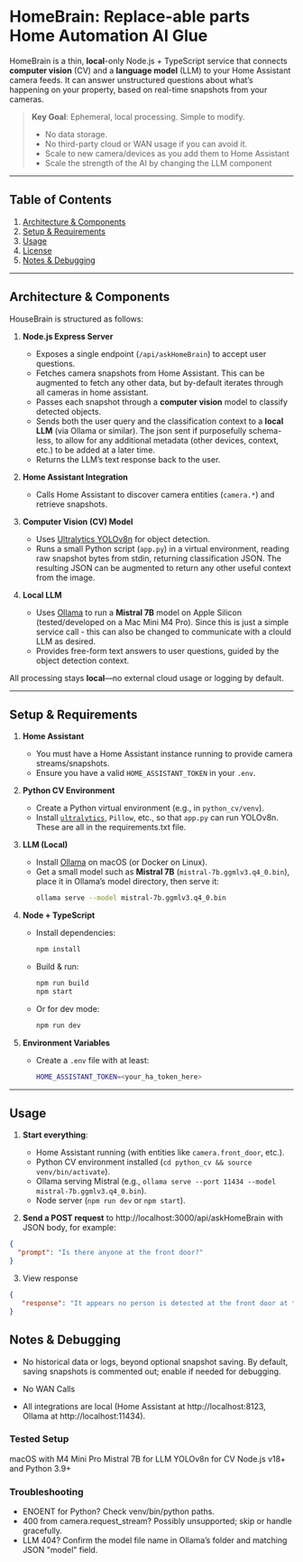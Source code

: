 # HomeBrain: Replace-able parts Home Automation AI Glue

HomeBrain is a thin, **local**-only Node.js + TypeScript service that connects **computer vision** (CV) and a **language model** (LLM) to your Home Assistant camera feeds. It can answer unstructured questions about what’s happening on your property, based on real-time snapshots from your cameras.

> **Key Goal**: Ephemeral, local processing. Simple to modify.   
> - No data storage.
> - No third-party cloud or WAN usage if you can avoid it.  
> - Scale to new camera/devices as you add them to Home Assistant
> - Scale the strength of the AI by changing the LLM component

---

## Table of Contents

1. [Architecture & Components](#architecture--components)  
2. [Setup & Requirements](#setup--requirements)  
3. [Usage](#usage)  
4. [License](#license)  
5. [Notes & Debugging](#notes--debugging)

---

## Architecture & Components

HouseBrain is structured as follows:

1. **Node.js Express Server**  
   - Exposes a single endpoint (`/api/askHomeBrain`) to accept user questions.  
   - Fetches camera snapshots from Home Assistant.  This can be augmented to fetch any other data, but by-default iterates through all cameras in home assistant.  
   - Passes each snapshot through a **computer vision** model to classify detected objects.  
   - Sends both the user query and the classification context to a **local LLM** (via Ollama or similar).  The json sent if purposefully schema-less, to allow for any additional metadata (other devices, context, etc.) to be added at a later time. 
   - Returns the LLM’s text response back to the user.

2. **Home Assistant Integration**  
   - Calls Home Assistant to discover camera entities (`camera.*`) and retrieve snapshots.

3. **Computer Vision (CV) Model**  
   - Uses [Ultralytics YOLOv8n](https://github.com/ultralytics/ultralytics) for object detection.  
   - Runs a small Python script (`app.py`) in a virtual environment, reading raw snapshot bytes from stdin, returning classification JSON. The resulting JSON can be augmented to return any other useful context from the image.

4. **Local LLM**  
   - Uses [Ollama](https://github.com/jmorganca/ollama) to run a **Mistral 7B** model on Apple Silicon (tested/developed on a Mac Mini M4 Pro). Since this is just a simple service call - this can also be changed to communicate with a clould LLM as desired. 
   - Provides free-form text answers to user questions, guided by the object detection context.

All processing stays **local**—no external cloud usage or logging by default.

---

## Setup & Requirements

1. **Home Assistant**  
   - You must have a Home Assistant instance running to provide camera streams/snapshots.  
   - Ensure you have a valid `HOME_ASSISTANT_TOKEN` in your `.env`.

2. **Python CV Environment**  
   - Create a Python virtual environment (e.g., in `python_cv/venv`).  
   - Install [`ultralytics`](https://github.com/ultralytics/ultralytics), `Pillow`, etc., so that `app.py` can run YOLOv8n. These are all in the requirements.txt file. 

3. **LLM (Local)**  
   - Install [Ollama](https://github.com/jmorganca/ollama) on macOS (or Docker on Linux).  
   - Get a small model such as **Mistral 7B** (`mistral-7b.ggmlv3.q4_0.bin`), place it in Ollama’s model directory, then serve it:
     ```bash
     ollama serve --model mistral-7b.ggmlv3.q4_0.bin
     ```
4. **Node + TypeScript**  
   - Install dependencies:
     ```bash
     npm install
     ```
   - Build & run:
     ```bash
     npm run build
     npm start
     ```
   - Or for dev mode:
     ```bash
     npm run dev
     ```
5. **Environment Variables**  
   - Create a `.env` file with at least:
     ```bash
     HOME_ASSISTANT_TOKEN=<your_ha_token_here>
     ```

---

## Usage

1. **Start everything**:
   - Home Assistant running (with entities like `camera.front_door`, etc.).  
   - Python CV environment installed (`cd python_cv && source venv/bin/activate`).  
   - Ollama serving Mistral (e.g., `ollama serve --port 11434 --model mistral-7b.ggmlv3.q4_0.bin`).  
   - Node server (`npm run dev` or `npm start`).

2. **Send a POST request** to  http://localhost:3000/api/askHomeBrain with JSON body, for example:
```json
{
  "prompt": "Is there anyone at the front door?"
}
```
3. View response
```json
{
   "response": "It appears no person is detected at the front door at the moment."
}
```


## Notes & Debugging

- No historical data or logs, beyond optional snapshot saving. By default, saving snapshots is commented out; enable if needed for debugging.
- No WAN Calls

- All integrations are local (Home Assistant at http://localhost:8123, Ollama at http://localhost:11434).
### Tested Setup

macOS with M4 Mini Pro
Mistral 7B for LLM
YOLOv8n for CV
Node.js v18+ and Python 3.9+

### Troubleshooting

- ENOENT for Python? Check venv/bin/python paths.
- 400 from camera.request_stream? Possibly unsupported; skip or handle gracefully.
- LLM 404? Confirm the model file name in Ollama’s folder and matching JSON "model" field.
